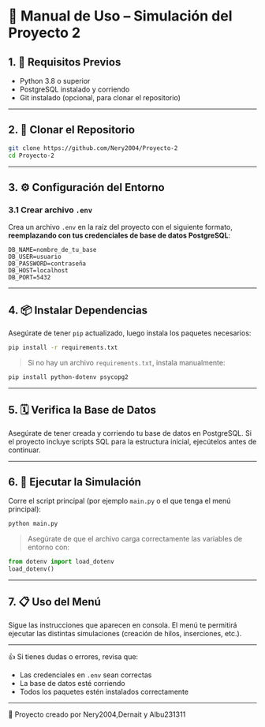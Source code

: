 # 📘 Manual de Uso – Simulación del Proyecto 2

## 1. 🔧 Requisitos Previos

- Python 3.8 o superior
- PostgreSQL instalado y corriendo
- Git instalado (opcional, para clonar el repositorio)

---

## 2. 📅 Clonar el Repositorio

```bash
git clone https://github.com/Nery2004/Proyecto-2
cd Proyecto-2
```

---

## 3. ⚙️ Configuración del Entorno

### 3.1 Crear archivo `.env`

Crea un archivo `.env` en la raíz del proyecto con el siguiente formato, **reemplazando con tus credenciales de base de datos PostgreSQL**:

```env
DB_NAME=nombre_de_tu_base
DB_USER=usuario
DB_PASSWORD=contraseña
DB_HOST=localhost
DB_PORT=5432
```

---

## 4. 📦 Instalar Dependencias

Asegúrate de tener `pip` actualizado, luego instala los paquetes necesarios:

```bash
pip install -r requirements.txt
```

> Si no hay un archivo `requirements.txt`, instala manualmente:

```bash
pip install python-dotenv psycopg2
```

---

## 5. 🗓️ Verifica la Base de Datos

Asegúrate de tener creada y corriendo tu base de datos en PostgreSQL. Si el proyecto incluye scripts SQL para la estructura inicial, ejecútelos antes de continuar.

---

## 6. 🚀 Ejecutar la Simulación

Corre el script principal (por ejemplo `main.py` o el que tenga el menú principal):

```bash
python main.py
```

> Asegúrate de que el archivo carga correctamente las variables de entorno con:
```python
from dotenv import load_dotenv
load_dotenv()
```

---

## 7. 📋 Uso del Menú

Sigue las instrucciones que aparecen en consola. El menú te permitirá ejecutar las distintas simulaciones (creación de hilos, inserciones, etc.).

---

👍 Si tienes dudas o errores, revisa que:
- Las credenciales en `.env` sean correctas
- La base de datos esté corriendo
- Todos los paquetes estén instalados correctamente


---

📄 Proyecto creado por Nery2004,Dernait y Albu231311

